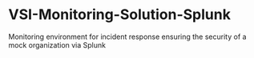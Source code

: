 # VSI-Monitoring-Solution-Splunk
Monitoring environment for incident response ensuring the security of a mock organization via Splunk
